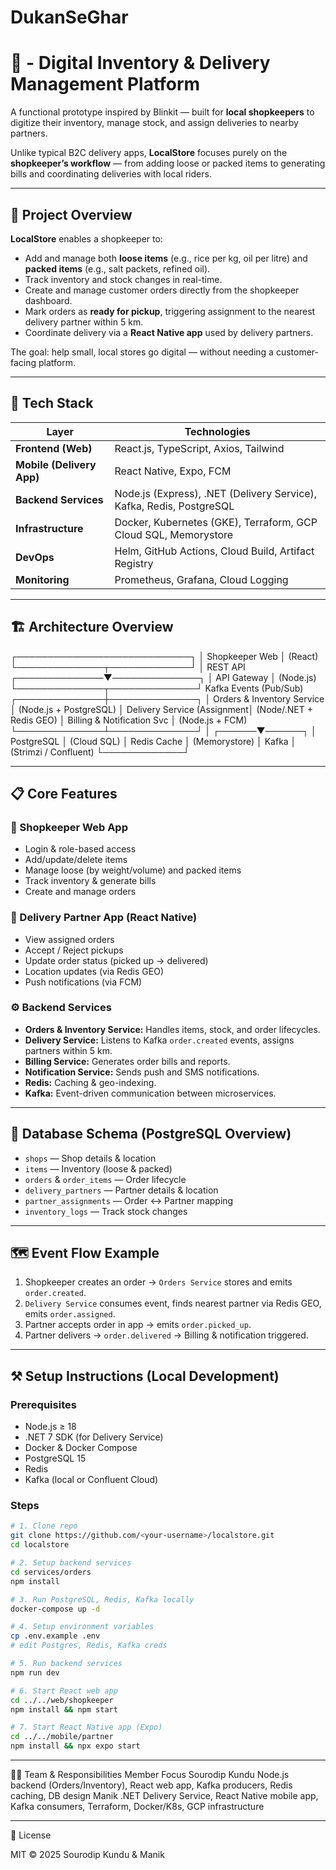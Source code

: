 # DukanSeGhar

# 🛒 - Digital Inventory & Delivery Management Platform

A functional prototype inspired by Blinkit — built for **local shopkeepers** to digitize their inventory, manage stock, and assign deliveries to nearby partners.

Unlike typical B2C delivery apps, **LocalStore** focuses purely on the **shopkeeper’s workflow** — from adding loose or packed items to generating bills and coordinating deliveries with local riders.

---

## 🚀 Project Overview

**LocalStore** enables a shopkeeper to:
- Add and manage both **loose items** (e.g., rice per kg, oil per litre) and **packed items** (e.g., salt packets, refined oil).
- Track inventory and stock changes in real-time.
- Create and manage customer orders directly from the shopkeeper dashboard.
- Mark orders as **ready for pickup**, triggering assignment to the nearest delivery partner within 5 km.
- Coordinate delivery via a **React Native app** used by delivery partners.

The goal: help small, local stores go digital — without needing a customer-facing platform.

---

## 🧩 Tech Stack

| Layer | Technologies |
|-------|---------------|
| **Frontend (Web)** | React.js, TypeScript, Axios, Tailwind |
| **Mobile (Delivery App)** | React Native, Expo, FCM |
| **Backend Services** | Node.js (Express), .NET (Delivery Service), Kafka, Redis, PostgreSQL |
| **Infrastructure** | Docker, Kubernetes (GKE), Terraform, GCP Cloud SQL, Memorystore |
| **DevOps** | Helm, GitHub Actions, Cloud Build, Artifact Registry |
| **Monitoring** | Prometheus, Grafana, Cloud Logging |

---

## 🏗️ Architecture Overview
┌────────────────────────────┐
│ Shopkeeper Web │ (React)
└──────────────┬─────────────┘
│ REST API
┌──────────────▼──────────────┐
│ API Gateway │ (Node.js)
└──────────────┬──────────────┘
Kafka Events (Pub/Sub)
┌──────────────┼──────────────┐
│ Orders & Inventory Service │ (Node.js + PostgreSQL)
│ Delivery Service (Assignment│ (Node/.NET + Redis GEO)
│ Billing & Notification Svc │ (Node.js + FCM)
└──────────────┴──────────────┘
│
┌──────▼──────┐
│ PostgreSQL │ (Cloud SQL)
│ Redis Cache │ (Memorystore)
│ Kafka │ (Strimzi / Confluent)
└─────────────┘



---

## 📋 Core Features

### 🏬 Shopkeeper Web App
- Login & role-based access
- Add/update/delete items
- Manage loose (by weight/volume) and packed items
- Track inventory & generate bills
- Create and manage orders

### 🚴 Delivery Partner App (React Native)
- View assigned orders
- Accept / Reject pickups
- Update order status (picked up → delivered)
- Location updates (via Redis GEO)
- Push notifications (via FCM)

### ⚙️ Backend Services
- **Orders & Inventory Service:** Handles items, stock, and order lifecycles.
- **Delivery Service:** Listens to Kafka `order.created` events, assigns partners within 5 km.
- **Billing Service:** Generates order bills and reports.
- **Notification Service:** Sends push and SMS notifications.
- **Redis:** Caching & geo-indexing.
- **Kafka:** Event-driven communication between microservices.

---

## 🧠 Database Schema (PostgreSQL Overview)

- `shops` — Shop details & location  
- `items` — Inventory (loose & packed)  
- `orders` & `order_items` — Order lifecycle  
- `delivery_partners` — Partner details & location  
- `partner_assignments` — Order ↔ Partner mapping  
- `inventory_logs` — Track stock changes  

---

## 🗺️ Event Flow Example

1. Shopkeeper creates an order → `Orders Service` stores and emits `order.created`.
2. `Delivery Service` consumes event, finds nearest partner via Redis GEO, emits `order.assigned`.
3. Partner accepts order in app → emits `order.picked_up`.
4. Partner delivers → `order.delivered` → Billing & notification triggered.

---

## ⚒️ Setup Instructions (Local Development)

### Prerequisites
- Node.js ≥ 18
- .NET 7 SDK (for Delivery Service)
- Docker & Docker Compose
- PostgreSQL 15
- Redis
- Kafka (local or Confluent Cloud)

### Steps

```bash
# 1. Clone repo
git clone https://github.com/<your-username>/localstore.git
cd localstore

# 2. Setup backend services
cd services/orders
npm install

# 3. Run PostgreSQL, Redis, Kafka locally
docker-compose up -d

# 4. Setup environment variables
cp .env.example .env
# edit Postgres, Redis, Kafka creds

# 5. Run backend services
npm run dev

# 6. Start React web app
cd ../../web/shopkeeper
npm install && npm start

# 7. Start React Native app (Expo)
cd ../../mobile/partner
npm install && npx expo start
```
---

🧑‍💻 Team & Responsibilities
Member	            Focus 
Sourodip Kundu	    Node.js backend (Orders/Inventory), React web app, Kafka producers, Redis caching, DB design
Manik	              .NET Delivery Service, React Native mobile app, Kafka consumers, Terraform, Docker/K8s, GCP infrastructure


---

📄 License

MIT © 2025 Sourodip Kundu & Manik



